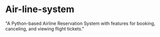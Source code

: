 # Air-line-system
"A Python-based Airline Reservation System with features for booking, canceling, and viewing flight tickets."
